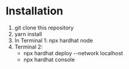 # Installation
1. git clone this repository
2. yarn install
3. In Terminal 1: npx hardhat node
4. Terminal 2: 
    - npx hardhat deploy --network localhost
    - npx hardhat console

